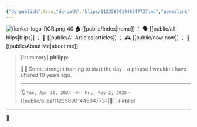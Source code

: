 ```yaml
---
{"dg-publish":true,"dg-path":"blips/112358901446047737.md","permalink":"/blips/112358901446047737/","title":"philipp on mastodon @ 2024-04-30"}
---
```



<div class="transclusion internal-embed is-loaded"><div class="markdown-embed">




![flenker-logo-RGB.png|40](/img/user/attachments/flenker-logo-RGB.png)
🏠 [[public/Index\|home]]  ⋮ 🗣️ [[public/all-blips\|blips]] ⋮  📝 [[public/All Articles\|articles]]  ⋮ 🕰️ [[public/now\|now]] ⋮ 🪪 [[public/About Me\|about me]]


</div></div>


> [!summary] **philipp**:
>
> 🏋️‍♂️ Some strength training to start the day - a phrase I wouldn't have uttered 10 years ago.
> - - -
>
> 🗓️ <code>Tue, Apr 30, 2024</code>  · ✏️ <code> Fri, May 2, 2025</code>  · [[public/blips/112358901446047737\|🔗]]
{ #blip}


- - -

 👾
